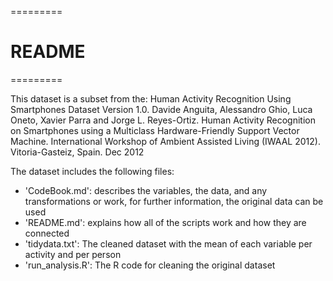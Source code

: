 =========
# README
=========

This dataset is a subset from the:
Human Activity Recognition Using Smartphones Dataset Version 1.0.
Davide Anguita, Alessandro Ghio, Luca Oneto, Xavier Parra and Jorge L. Reyes-Ortiz. Human Activity Recognition on Smartphones using a Multiclass Hardware-Friendly Support Vector Machine. International Workshop of Ambient Assisted Living (IWAAL 2012). Vitoria-Gasteiz, Spain. Dec 2012

The dataset includes the following files:
- 'CodeBook.md': describes the variables, the data, and any transformations or work, for further information, the original data can be used
- 'README.md': explains how all of the scripts work and how they are connected
- 'tidydata.txt': The cleaned dataset with the mean of each variable per activity and per person
- 'run_analysis.R': The R code for cleaning the original dataset




